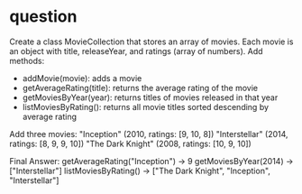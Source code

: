 # question

Create a class MovieCollection that stores an array of movies. Each movie is an object with title, releaseYear, and ratings (array of numbers).
Add methods:

- addMovie(movie): adds a movie
- getAverageRating(title): returns the average rating of the movie
- getMoviesByYear(year): returns titles of movies released in that year
- listMoviesByRating(): returns all movie titles sorted descending by average rating

Add three movies:
"Inception" (2010, ratings: [9, 10, 8])
"Interstellar" (2014, ratings: [8, 9, 9, 10])
"The Dark Knight" (2008, ratings: [10, 9, 10])

Final Answer:
getAverageRating("Inception") → 9
getMoviesByYear(2014) → ["Interstellar"]
listMoviesByRating() → ["The Dark Knight", "Inception", "Interstellar"]
